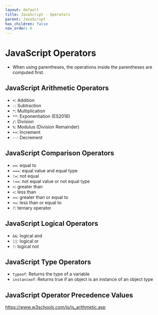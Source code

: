 ```yaml
---
layout: default
title: JavaScript - Operators
parent: JavaScript
has_children: false
nav_order: 6
---
```


# JavaScript Operators
- When using parentheses, the operations inside the parentheses are computed first.

## JavaScript Arithmetic Operators
- `+`: Addition
- `-`: Subtraction
- `*`: Multiplication
- `**`: Exponentiation (ES2016)
- `/`: Division
- `%`: Modulus (Division Remainder)
- `++`: Increment
- `--`: Decrement

## JavaScript Comparison Operators
- `==`: equal to
- `===`: equal value and equal type
- `!=`:	not equal
- `!==`: not equal value or not equal type
- `>`: greater than
- `<`: less than
- `>=`: greater than or equal to
- `<=`: less than or equal to
- `?`: ternary operator

## JavaScript Logical Operators
- `&&`: logical and
- `||`: logical or
- `!`: logical not

## JavaScript Type Operators
- `typeof`: Returns the type of a variable
- `instanceof`: Returns true if an object is an instance of an object type

## JavaScript Operator Precedence Values
https://www.w3schools.com/js/js_arithmetic.asp